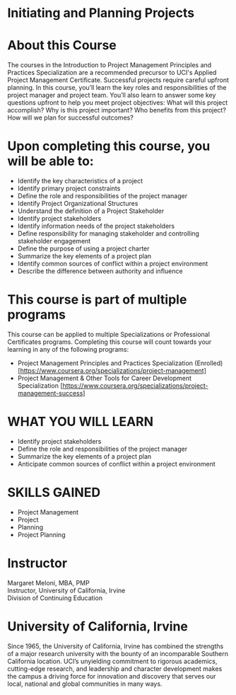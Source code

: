 # Initiating and Planning Projects


# About this Course
The courses in the Introduction to Project Management Principles and Practices Specialization are a recommended precursor to UCI's Applied Project Management Certificate. Successful projects require careful upfront planning. In this course, you’ll learn the key roles and responsibilities of the project manager and project team. You’ll also learn to answer some key questions upfront to help you meet project objectives: What will this project accomplish? Why is this project important? Who benefits from this project? How will we plan for successful outcomes?

# Upon completing this course, you will be able to:
* Identify the key characteristics of a project
* Identify primary project constraints
* Define the role and responsibilities of the project manager
* Identify Project Organizational Structures
* Understand the definition of a Project Stakeholder
* Identify project stakeholders
* Identify information needs of the project stakeholders
* Define responsibility for managing stakeholder and controlling stakeholder engagement
* Define the purpose of using a project charter
* Summarize the key elements of a project plan
* Identify common sources of conflict within a project environment
* Describe the difference between authority and influence

# This course is part of multiple programs
This course can be applied to multiple Specializations or Professional Certificates programs. Completing this course will count towards your learning in any of the following programs:
- Project Management Principles and Practices Specialization (Enrolled) [https://www.coursera.org/specializations/project-management]
- Project Management & Other Tools for Career Development Specialization [https://www.coursera.org/specializations/project-management-success]

# WHAT YOU WILL LEARN
- Identify project stakeholders
- Define the role and responsibilities of the project manager
- Summarize the key elements of a project plan
- Anticipate common sources of conflict within a project environment


# SKILLS GAINED
* Project Management
* Project
* Planning
* Project Planning

# Instructor
Margaret Meloni, MBA, PMP<br>
Instructor, University of California, Irvine<br>
Division of Continuing Education


# University of California, Irvine
Since 1965, the University of California, Irvine has combined the strengths of a major research university with the bounty of an incomparable Southern California location. UCI’s unyielding commitment to rigorous academics, cutting-edge research, and leadership and character development makes the campus a driving force for innovation and discovery that serves our local, national and global communities in many ways.
